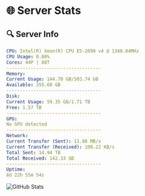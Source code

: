 # 🌐 Server Stats
## 🔍 Server Info
```yaml
CPU: Intel(R) Xeon(R) CPU E5-2699 v4 @ 1348.84MHz
CPU Usage: 0.80%
Cores: 44P | 88T
-----------------------------------
Memory:
Current Usage: 144.70 GB/503.74 GB
Available: 355.60 GB
-----------------------------------
Disk:
Current Usage: 59.35 GB/1.71 TB
Free: 1.57 TB
-----------------------------------
GPU:
No GPU detected
-----------------------------------
Network:
Current Transfer (Sent): 11.88 MB/s
Current Transfer (Received): 100.22 KB/s
Total Sent: 14.94 TB
Total Received: 142.33 GB
-----------------------------------
Uptime:
8d 22h 55m 54s
```
![GitHub Stats](https://img.shields.io/badge/Updated-2025-03-16_20:18:43-blue)